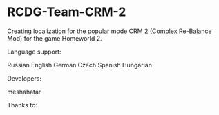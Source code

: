 RCDG-Team-CRM-2
===============

Creating localization for the popular mode CRM 2 (Complex Re-Balance Mod) for the game Homeworld 2.

Language support:

Russian
English
German
Czech
Spanish
Hungarian

Developers:

meshahatar

Thanks to:
